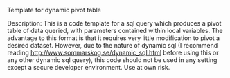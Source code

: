 Template for dynamic pivot table

Description: This is a code template for a sql query which produces a pivot table of data queried, with parameters contained within local variables. The advantage to this format is that it requires very little modification to pivot a desired dataset. However, due to the nature of dynamic sql (I recommend reading http://www.sommarskog.se/dynamic_sql.html before using this or any other dynamic sql query), this code should not be used in any setting except a secure developer environment. Use at own risk.
